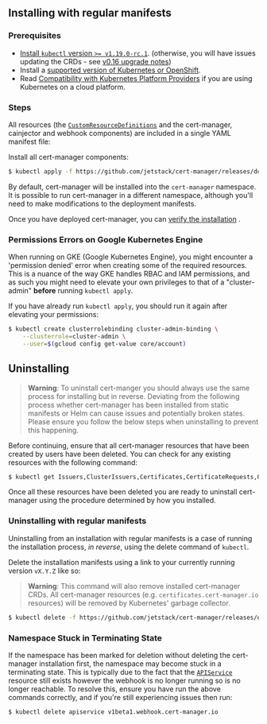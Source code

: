 ## Installing with regular manifests

### Prerequisites

- [Install `kubectl` version `>= v1.19.0-rc.1`](https://kubernetes.io/docs/tasks/tools/).
  (otherwise, you will have issues updating the CRDs - see
  [v0.16 upgrade notes](../upgrading/upgrading-0.15-0.16/#issue-with-older-versions-of-kubectl))
- Install a
  [supported version of Kubernetes or OpenShift](../supported-releases/).
- Read [Compatibility with Kubernetes Platform Providers](../compatibility/) if
  you are using Kubernetes on a cloud platform.

### Steps

All resources (the
[`CustomResourceDefinitions`](https://kubernetes.io/docs/concepts/extend-kubernetes/api-extension/custom-resources/#customresourcedefinitions)
and the cert-manager, cainjector and webhook components) are included in a
single YAML manifest file:

Install all cert-manager components:

```bash
$ kubectl apply -f https://github.com/jetstack/cert-manager/releases/download/v1.6.1/cert-manager.yaml
```

By default, cert-manager will be installed into the `cert-manager` namespace. It
is possible to run cert-manager in a different namespace, although you'll need
to make modifications to the deployment manifests.

Once you have deployed cert-manager, you can
[verify the installation](../verify/) .

### Permissions Errors on Google Kubernetes Engine

When running on GKE (Google Kubernetes Engine), you might encounter a
'permission denied' error when creating some of the required resources. This is
a nuance of the way GKE handles RBAC and IAM permissions, and as such you might
need to elevate your own privileges to that of a "cluster-admin" **before**
running `kubectl apply`.

If you have already run `kubectl apply`, you should run it again after elevating
your permissions:

```bash
$ kubectl create clusterrolebinding cluster-admin-binding \
    --clusterrole=cluster-admin \
    --user=$(gcloud config get-value core/account)
```

## Uninstalling

> **Warning**: To uninstall cert-manger you should always use the same process
> for installing but in reverse. Deviating from the following process whether
> cert-manager has been installed from static manifests or Helm can cause issues
> and potentially broken states. Please ensure you follow the below steps when
> uninstalling to prevent this happening.

Before continuing, ensure that all cert-manager resources that have been created
by users have been deleted. You can check for any existing resources with the
following command:

```bash
$ kubectl get Issuers,ClusterIssuers,Certificates,CertificateRequests,Orders,Challenges --all-namespaces
```

Once all these resources have been deleted you are ready to uninstall
cert-manager using the procedure determined by how you installed.

### Uninstalling with regular manifests

Uninstalling from an installation with regular manifests is a case of running
the installation process, _in reverse_, using the delete command of `kubectl`.

Delete the installation manifests using a link to your currently running version
`vX.Y.Z` like so:

> **Warning**: This command will also remove installed cert-manager CRDs. All
> cert-manager resources (e.g. `certificates.cert-manager.io` resources) will be
> removed by Kubernetes' garbage collector.

```bash
$ kubectl delete -f https://github.com/jetstack/cert-manager/releases/download/vX.Y.Z/cert-manager.yaml
```

### Namespace Stuck in Terminating State

If the namespace has been marked for deletion without deleting the cert-manager
installation first, the namespace may become stuck in a terminating state. This
is typically due to the fact that the
[`APIService`](https://kubernetes.io/docs/tasks/access-kubernetes-api/setup-extension-api-server)
resource still exists however the webhook is no longer running so is no longer
reachable. To resolve this, ensure you have run the above commands correctly,
and if you're still experiencing issues then run:

```bash
$ kubectl delete apiservice v1beta1.webhook.cert-manager.io
```
